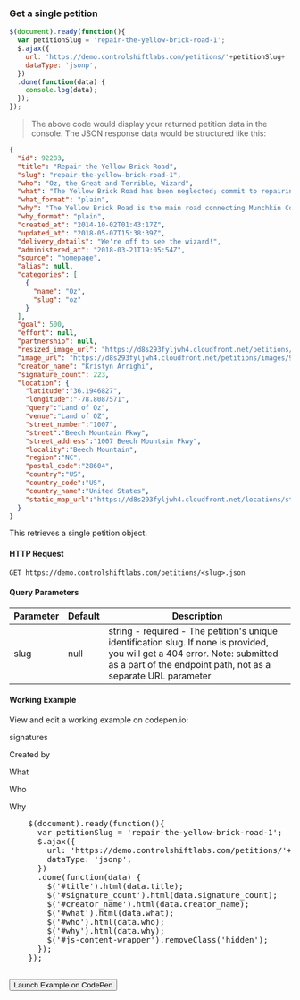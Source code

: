 ### Get a single petition

```js
$(document).ready(function(){
  var petitionSlug = 'repair-the-yellow-brick-road-1';
  $.ajax({
    url: 'https://demo.controlshiftlabs.com/petitions/'+petitionSlug+'.json',
    dataType: 'jsonp',
  })
  .done(function(data) {
    console.log(data);
  });
});
```

> The above code would display your returned petition data in the console.  The JSON response data would be structured like this:

```json
{
  "id": 92283,
  "title": "Repair the Yellow Brick Road",
  "slug": "repair-the-yellow-brick-road-1",
  "who": "Oz, the Great and Terrible, Wizard",
  "what": "The Yellow Brick Road has been neglected; commit to repairing the damaged sections of the road in the next year!",
  "what_format": "plain",
  "why": "The Yellow Brick Road is the main road connecting Munchkin Country to the Emerald City and in its current state it's impassable.",
  "why_format": "plain",
  "created_at": "2014-10-02T01:43:17Z",
  "updated_at": "2018-05-07T15:38:39Z",
  "delivery_details": "We're off to see the wizard!",
  "administered_at": "2018-03-21T19:05:54Z",
  "source": "homepage",
  "alias": null,
  "categories": [
    {
      "name": "Oz",
      "slug": "oz"
    }
  ],
  "goal": 500,
  "effort": null,
  "partnership": null,
  "resized_image_url": "https://d8s293fyljwh4.cloudfront.net/petitions/images/92283/hero/2016-06-20-1466458252-1098096-ywllowbrickroad.jpg?1473884741",
  "image_url": "https://d8s293fyljwh4.cloudfront.net/petitions/images/92283/original/2016-06-20-1466458252-1098096-ywllowbrickroad.jpg?1473884741",
  "creator_name": "Kristyn Arrighi",
  "signature_count": 223,
  "location": {
    "latitude":"36.1946827",
    "longitude":"-78.8087571",
    "query":"Land of Oz",
    "venue":"Land of OZ",
    "street_number":"1007",
    "street":"Beech Mountain Pkwy",
    "street_address":"1007 Beech Mountain Pkwy",
    "locality":"Beech Mountain",
    "region":"NC",
    "postal_code":"28604",
    "country":"US",
    "country_code":"US",
    "country_name":"United States",
    "static_map_url":"https://d8s293fyljwh4.cloudfront.net/locations/static_maps/27575/27575-static-map.png?1532035340"
  }
}
```

This retrieves a single petition object.

#### HTTP Request

`GET https://demo.controlshiftlabs.com/petitions/<slug>.json`

#### Query Parameters

Parameter | Default | Description
--------- | ------- | -----------
slug | null | string - required - The petition's unique identification slug. If none is provided, you will get a 404 error. Note: submitted as a part of the endpoint path, not as a separate URL parameter

#### Working Example

View and edit a working example on codepen.io:

<div class="js-codepen-data hidden" data-title="ControlShift Labs: Single Petition Example">
  <div class="codepen-html">
    <div id="js-content-wrapper" class="hidden">
      <span><span id="signature_count"></span> signatures</span>
      <p>Created by <span id="creator_name"></span></p>
      What
      <p id="what"></p>
      Who
      <p id="who"></p>
      Why
      <p id="why"></p>
    </div>
  </div>
  <pre class="codepen-js">
    $(document).ready(function(){
      var petitionSlug = 'repair-the-yellow-brick-road-1';
      $.ajax({
        url: 'https://demo.controlshiftlabs.com/petitions/'+petitionSlug+'.json',
        dataType: 'jsonp',
      })
      .done(function(data) {
        $('#title').html(data.title);
        $('#signature_count').html(data.signature_count);
        $('#creator_name').html(data.creator_name);
        $('#what').html(data.what);
        $('#who').html(data.who);
        $('#why').html(data.why);
        $('#js-content-wrapper').removeClass('hidden');
      });
    });
  </pre>
</div>

<form action="https://codepen.io/pen/define" method="POST" target="_blank" class="hidden">
  <input type="hidden" name="data" class="js-data" value="">
  <input type="submit" value="Launch Example on CodePen">
</form>
<div>
</div>
